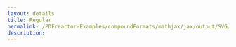 ```yaml
---
layout: details
title: Regular
permalink: /PDFreactor-Examples/compoundFormats/mathjax/jax/output/SVG/fonts/TeX/Size4/Regular/
description: 
---
```





